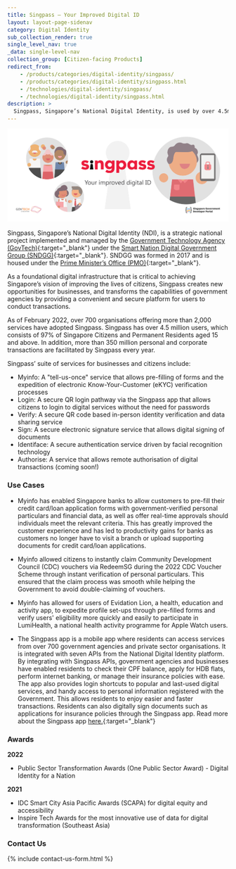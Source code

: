 ```yaml
---
title: Singpass – Your Improved Digital ID
layout: layout-page-sidenav
category: Digital Identity
sub_collection_render: true
single_level_nav: true
_data: single-level-nav
collection_group: [Citizen-facing Products]
redirect_from:
    - /products/categories/digital-identity/singpass/
    - /products/categories/digital-identity/singpass.html
    - /technologies/digital-identity/singpass/
    - /technologies/digital-identity/singpass.html
description: >
  Singpass, Singapore’s National Digital Identity, is used by over 4.5m residents, as a trusted and secure identity and data platform for digital transactions. 
---
```


![Singpass header banner](/assets/img/singpass-HeaderBanner-v2.png)

Singpass, Singapore’s National Digital Identity (NDI), is a strategic national project implemented and managed by the [Government Technology Agency (GovTech)](http://www.tech.gov.sg/){:target="\_blank"} under the [Smart Nation Digital Government Group (SNDGG)](https://www.smartnation.gov.sg/about-smart-nation/sndgg){:target="\_blank"}. SNDGG was formed in 2017 and is housed under the [Prime Minister’s Office (PMO)](https://www.pmo.gov.sg/){:target="\_blank"}. 

As a foundational digital infrastructure that is critical to achieving Singapore’s vision of improving the lives of citizens, Singpass creates new opportunities for businesses, and transforms the capabilities of government agencies by providing a convenient and secure platform for users to conduct transactions.

As of February 2022, over 700 organisations offering more than 2,000 services have adopted Singpass. Singpass has over 4.5 million users, which consists of 97% of Singapore Citizens and Permanent Residents aged 15 and above. In addition, more than 350 million personal and corporate transactions are facilitated by Singpass every year. 

Singpass’ suite of services for businesses and citizens include: 
-	Myinfo: A "tell-us-once" service that allows pre-filling of forms and the expedition of electronic Know-Your-Customer (eKYC) verification processes 
-	Login: A secure QR login pathway via the Singpass app that allows citizens to login to digital services without the need for passwords 
-	Verify: A  secure QR code based in-person identity verification and data sharing service 
-	Sign: A secure electronic signature service that allows digital signing of documents 
-	Identiface: A secure authentication service driven by facial recognition technology
-	Authorise: A service that allows remote authorisation of digital transactions (coming soon!)

### Use Cases

- Myinfo has enabled Singapore banks to allow customers to pre-fill their credit card/loan application forms with government-verified personal particulars and financial data, as well as offer real-time approvals should individuals meet the relevant criteria. This has greatly improved the customer experience and has led to productivity gains for banks as customers no longer have to visit a branch or upload supporting documents for credit card/loan applications.

- Myinfo allowed citizens to instantly claim Community Development Council (CDC) vouchers via RedeemSG during the 2022 CDC Voucher Scheme through instant verification of personal particulars. This ensured that the claim process was smooth while helping the Government to avoid double-claiming of vouchers.

- Myinfo has allowed for users of Evidation Lion, a health, education and activity app, to expedite profile set-ups through pre-filled forms and verify users' eligibility more quickly and easily to participate in LumiHealth, a national health activity programme for Apple Watch users.

- The Singpass app is a mobile app where residents can access services from over 700 government agencies and private sector organisations. It is integrated with seven APIs from the National Digital Identity platform. By integrating with Singpass APIs, government agencies and businesses have enabled residents to check their CPF balance, apply for HDB flats, perform internet banking, or manage their insurance policies with ease. The app also provides login shortcuts to popular and last-used digital services, and handy access to personal information registered with the Government. This allows residents to enjoy easier and faster transactions. Residents can also digitally sign documents such as applications for insurance policies through the Singpass app. Read more about the Singpass app [here.](https://app.singpass.gov.sg/){:target="_blank"}

### Awards

**2022**
- Public Sector Transformation Awards (One Public Sector Award) - Digital Identity for a Nation 

**2021**
-	IDC Smart City Asia Pacific Awards (SCAPA) for digital equity and accessibility 
-	Inspire Tech Awards for the most innovative use of data for digital transformation (Southeast Asia) 

### Contact Us

{% include contact-us-form.html %}

